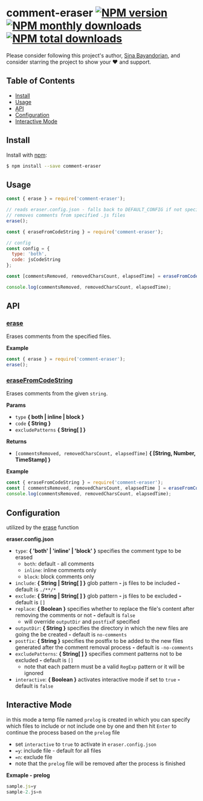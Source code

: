 # comment-eraser [![NPM version](https://img.shields.io/npm/v/comment-eraser.svg?style=flat)](https://www.npmjs.com/package/comment-eraser) [![NPM monthly downloads](https://img.shields.io/npm/dm/comment-eraser.svg?style=flat)](https://npmjs.org/package/comment-eraser) [![NPM total downloads](https://img.shields.io/npm/dt/comment-eraser.svg?style=flat)](https://npmjs.org/package/comment-eraser) 

Please consider following this project's author, [Sina Bayandorian](https://github.com/sina-byn), and consider starring the project to show your :heart: and support.

## Table of Contents

- [Install](#install)
- [Usage](#usage)
- [API](#api)
- [Configuration](#configuration)
- [Interactive Mode](#interactive-mode)

## Install

Install with [npm](https://www.npmjs.com/package/comment-eraser):

```sh
$ npm install --save comment-eraser
```

## Usage

```js
const { erase } = require('comment-eraser');

// reads eraser.config.json - falls back to DEFAULT_CONFIG if not specified
// removes comments from specified .js files
erase();
```

```js
const { eraseFromCodeString } = require('comment-eraser');

// config
const config = {
  type: 'both',
  code: jsCodeString
};

const [commentsRemoved, removedCharsCount, elapsedTime] = eraseFromCodeString(config);

console.log(commentsRemoved, removedCharsCount, elapsedTime);
```

## API

### [erase](index.js#L153)

Erases comments from the specified files.

**Example**

```js
const { erase } = require('comment-eraser');
erase();
```

### [eraseFromCodeString](index.js#L139)

Erases comments from the given `string`.

**Params**

* `type` **{ both | inline | block }**
* `code` **{ String }**
* `excludePatterns` **{ String[ ] }**

**Returns**

* `[commentsRemoved, removedCharsCount, elapsedTime]` **{ [String, Number, TimeStamp] }**

**Example**

```js
const { eraseFromCodeString } = require('comment-eraser');
const [ commentsRemoved, removedCharsCount, elapsedTime ] = eraseFromCodeString('// a comment \n sample js code');
console.log(commentsRemoved, removedCharsCount, elapsedTime);
```

## Configuration

utilized by the [erase](#erase) function

**eraser.config.json**

* `type`: **{ 'both' | 'inline' | 'block' }** specifies the comment type to be erased
  * `both`: default - all comments
  * `inline`: inline comments only
  * `block`: block comments only
* `include`: **{ String | String[ ] }** glob pattern **-** js files to be included **-** default is `./**/*`
* `exclude`: **{ String | String[ ] }** glob pattern **-** js files to be excluded **-** default is `[]`
* `replace`: **{ Boolean }** specifies whether to replace the file's content after removing the comments or not  **-** default is `false`
  * will override `outputDir` and `postfix`if specified
* `outputDir`: **{ String }** specifies the directory in which the new files are going the be created **-** default is `no-comments`
* `postfix`: **{ String }** specifies the postfix to be added to the new files generated after the comment removal process  **-** default is `-no-comments`
* `excludePatterns`: **{ String[ ] }** specifies comment patterns not to be excluded **-** default is `[]`
  * note that each pattern must be a valid `RegExp` pattern or it will be ignored
* `interactive`: **{ Boolean }** activates interactive mode if set to `true` **-** default is `false`

## Interactive Mode
in this mode a temp file named `prelog` is created in which you can specify which files to include or not include one by one and then hit `Enter` to continue the process based on the `prelog` file


* set `interactive` to `true` to activate in `eraser.config.json`
* `=y`: include file - default for all files 
* `=n`: exclude file
* note that the `prelog` file will be removed after the process is finished

**Exmaple - prelog**
```js
sample.js=y
sample-2.js=n
```